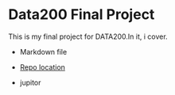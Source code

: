 # Data200 Final Project

This is my final project for DATA200.In it, i cover.

- Markdown file
- [Repo location](https://github.com/TrueCodee/Final-Project)

- jupitor
